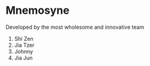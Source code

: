 # Mnemosyne  

Developed by the most wholesome and innovative team
1. Shi Zen
2. Jia Tzer
3. Johnny
4. Jia Jun
